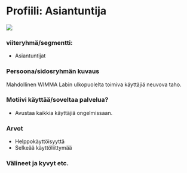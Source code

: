 # Profiili: Asiantuntija

![](https://cdn.pixabay.com/photo/2014/11/21/00/09/man-539993_1280.jpg)

### viiteryhmä/segmentti:

* Asiantuntijat

### Persoona/sidosryhmän kuvaus

Mahdollinen WIMMA Labin ulkopuolelta toimiva käyttäjiä neuvova taho.

### Motiivi käyttää/soveltaa palvelua? 

* Avustaa kaikkia käyttäjiä ongelmissaan.

### Arvot  

* Helppokäyttöisyyttä
* Selkeää käyttöliittymää

### Välineet ja kyvyt etc.

